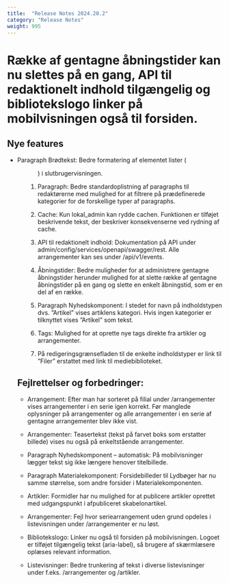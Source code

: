 ```yaml
---
title:  "Release Notes 2024.20.2"
category: "Release Notes"
weight: 995
---
```


# Række af gentagne åbningstider kan nu slettes på en gang, API til redaktionelt indhold tilgængelig og bibliotekslogo linker på mobilvisningen også til forsiden. 

## Nye features

- Paragraph Brødtekst: Bedre formatering af elementet lister (<ul> <ol>)  i slutbrugervisningen. 

- Paragraph: Bedre standardoplistning af paragraphs til redaktørerne med mulighed for at filtrere på prædefinerede kategorier for de forskellige typer af paragraphs. 

- Cache: Kun lokal_admin kan rydde cachen. Funktionen er tilføjet beskrivende tekst, der beskriver konsekvenserne ved rydning af cache. 

- API til redaktionelt indhold: Dokumentation på API under admin/config/services/openapi/swagger/rest. Alle arrangementer kan ses under /api/v1/events. 

- Åbningstider: Bedre muligheder for at administrere gentagne åbningstider herunder mulighed for at slette række af gentagne åbningstider på en gang og slette en enkelt åbningstid, som er en del af en række.  

- Paragraph Nyhedskomponent: I stedet for navn på indholdstypen dvs. ”Artikel” vises artiklens kategori. Hvis ingen kategorier er tilknyttet vises ”Artikel” som tekst. 

- Tags: Mulighed for at oprette nye tags direkte fra artikler og arrangementer. 

- På redigeringsgrænsefladen til de enkelte indholdstyper er link til ”Filer” erstattet med link til mediebiblioteket. 


## Fejlrettelser og forbedringer:

- Arrangement: Efter man har sorteret på filial under /arrangementer vises arrangementer i en serie igen korrekt. Før manglede oplysninger på arrangementer og alle arrangementer i en serie af gentagne arrangementer blev ikke vist.  

- Arrangementer: Teasertekst (tekst på farvet boks som erstatter billede) vises nu også på enkeltstående arrangementer. 

- Paragraph Nyhedskomponent – automatisk: På mobilvisninger lægger tekst sig ikke længere henover titelbillede. 

- Paragraph Materialekomponent: Forsidebilleder til Lydbøger har nu samme størrelse, som andre forsider i Materialekomponenten. 

- Artikler: Formidler har nu mulighed for at publicere artikler oprettet med udgangspunkt i afpubliceret skabelonartikel. 

- Arrangementer: Fejl hvor seriearrangement uden grund opdeles i listevisningen under /arrangementer er nu løst. 

- Bibliotekslogo: Linker nu også til forsiden på mobilvisningen. Logoet er tilføjet tilgængelig tekst (aria-label), så brugere af skærmlæsere oplæses relevant information. 

- Listevisninger: Bedre trunkering af tekst i diverse listevisninger under f.eks. /arrangementer og /artikler. 


